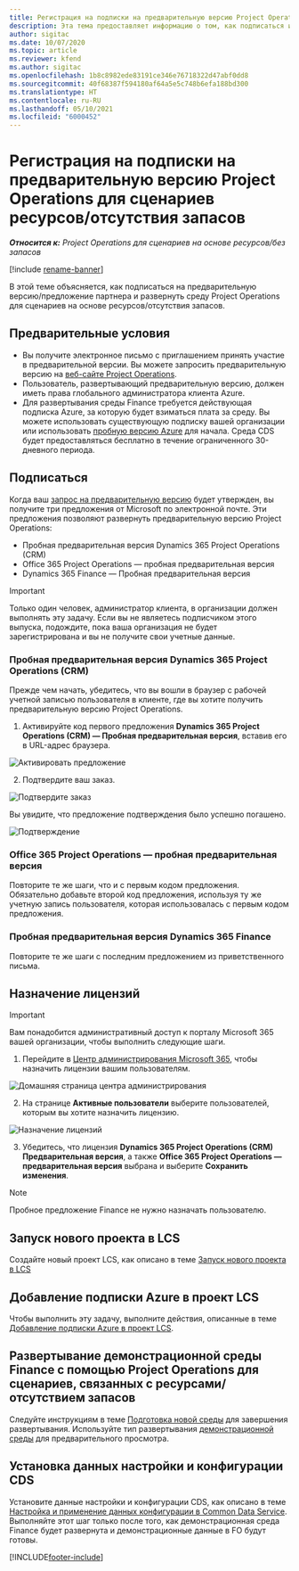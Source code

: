 ```yaml
---
title: Регистрация на подписки на предварительную версию Project Operations для сценариев ресурсов/отсутствия запасов
description: Эта тема предоставляет информацию о том, как подписаться и развернуть roject Operations для сценариев на основе ресурсов/отсутствия запасов.
author: sigitac
ms.date: 10/07/2020
ms.topic: article
ms.reviewer: kfend
ms.author: sigitac
ms.openlocfilehash: 1b8c8982ede83191ce346e76718322d47abf0dd8
ms.sourcegitcommit: 40f68387f594180af64a5e5c748b6efa188bd300
ms.translationtype: HT
ms.contentlocale: ru-RU
ms.lasthandoff: 05/10/2021
ms.locfileid: "6000452"
---
```

# <a name="sign-up-for-project-operations-preview-subscriptions-for-resource-non-stocked-scenarios"></a>Регистрация на подписки на предварительную версию Project Operations для сценариев ресурсов/отсутствия запасов

_**Относится к:** Project Operations для сценариев на основе ресурсов/без запасов_

[!include [rename-banner](~/includes/cc-data-platform-banner.md)]

В этой теме объясняется, как подписаться на предварительную версию/предложение партнера и развернуть среду Project Operations для сценариев на основе ресурсов/отсутствия запасов.

## <a name="prerequisites"></a>Предварительные условия

- Вы получите электронное письмо с приглашением принять участие в предварительной версии. Вы можете запросить предварительную версию на [веб-сайте Project Operations](https://dynamics.microsoft.com/en-us/project-operations/overview/).
- Пользователь, развертывающий предварительную версию, должен иметь права глобального администратора клиента Azure.
- Для развертывания среды Finance требуется действующая подписка Azure, за которую будет взиматься плата за среду. Вы можете использовать существующую подписку вашей организации или использовать [пробную версию Azure](https://azure.microsoft.com/en-us/free/) для начала. Среда CDS будет предоставляться бесплатно в течение ограниченного 30-дневного периода.

## <a name="subscribe"></a>Подписаться

Когда ваш [запрос на предварительную версию](https://forms.office.com/FormsPro/Pages/ResponsePage.aspx?id=v4j5cvGGr0GRqy180BHbR56j8lZs0FdAvwT75_WNFyxUMkRDV1NYQU5TNjE2VjhKOVBUNVg2R0s1NC4u) будет утвержден, вы получите три предложения от Microsoft по электронной почте. Эти предложения позволяют развернуть предварительную версию Project Operations:

- Пробная предварительная версия Dynamics 365 Project Operations (CRM)
- Office 365 Project Operations — пробная предварительная версия
- Dynamics 365 Finance — Пробная предварительная версия

> [!IMPORTANT]
> Только один человек, администратор клиента, в организации должен выполнять эту задачу. Если вы не являетесь подписчиком этого выпуска, подождите, пока ваша организация не будет зарегистрирована и вы не получите свои учетные данные.

### <a name="dynamics-365-project-operations-crm---preview-trial"></a>Пробная предварительная версия Dynamics 365 Project Operations (CRM) 

Прежде чем начать, убедитесь, что вы вошли в браузер с рабочей учетной записью пользователя в клиенте, где вы хотите получить предварительную версию Project Operations.

1. Активируйте код первого предложения **Dynamics 365 Project Operations (CRM) — Пробная предварительная версия**, вставив его в URL-адрес браузера.

![Активировать предложение](./media/16RedeemFirstOfferNew.png)

2. Подтвердите ваш заказ.

![Подтвердите заказ](./media/17ConfirmOrderNew.png)

Вы увидите, что предложение подтверждения было успешно погашено.

![Подтверждение](./media/18OrderConfirmationNew.png)

### <a name="office-365-project-operations---preview-trial"></a>Office 365 Project Operations — пробная предварительная версия

Повторите те же шаги, что и с первым кодом предложения. Обязательно добавьте второй код предложения, используя ту же учетную запись пользователя, которая использовалась с первым кодом предложения.

### <a name="dynamics-365-finance-preview-trial"></a>Пробная предварительная версия Dynamics 365 Finance

Повторите те же шаги с последним предложением из приветственного письма.

## <a name="assign-licenses"></a>Назначение лицензий

> [!IMPORTANT]
> Вам понадобится административный доступ к порталу Microsoft 365 вашей организации, чтобы выполнить следующие шаги.

1. Перейдите в [Центр администрирования Microsoft 365](https://portal.office.com/), чтобы назначить лицензии вашим пользователям.

![Домашняя страница центра администрирования](./media/14AdminPortal.png)

2. На странице **Активные пользователи** выберите пользователей, которым вы хотите назначить лицензию.

![Назначение лицензий](./media/15AssignLicenses.png)

3. Убедитесь, что лицензия **Dynamics 365 Project Operations (CRM) Предварительная версия**, а также **Office 365 Project Operations — предварительная версия** выбрана и выберите **Сохранить изменения**.

> [!NOTE]
> Пробное предложение Finance не нужно назначать пользователю.

## <a name="start-a-new-project-in-lcs"></a>Запуск нового проекта в LCS

Создайте новый проект LCS, как описано в теме [Запуск нового проекта в LCS](create-lcs-project.md)

## <a name="add-an-azure-subscription-to-an-lcs-project"></a>Добавление подписки Azure в проект LCS

Чтобы выполнить эту задачу, выполните действия, описанные в теме [Добавление подписки Azure в проект LCS](resource-add-azure-subscription-lcs-project.md).

## <a name="deploy-finance-demo-environment-with-project-operations-for-resourcenon-stocked-scenarios"></a>Развертывание демонстрационной среды Finance с помощью Project Operations для сценариев, связанных с ресурсами/отсутствием запасов

Следуйте инструкциям в теме [Подготовка новой среды](resource-provision-new-environment.md) для завершения развертывания. Используйте тип развертывания [демонстрационной среды](/dynamics365/fin-ops-core/dev-itpro/deployment/deploy-demo-environment) для предварительного просмотра. 

## <a name="install-cds-setup-and-configuration-data"></a>Установка данных настройки и конфигурации CDS

Установите данные настройки и конфигурации CDS, как описано в теме [Настройка и применение данных конфигурации в Common Data Service](resource-apply-pro-setup-config-data.md).
Выполняйте этот шаг только после того, как демонстрационная среда Finance будет развернута и демонстрационные данные в FO будут готовы.


[!INCLUDE[footer-include](../includes/footer-banner.md)]